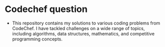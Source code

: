 # Codechef question

- This repository contains my solutions to various coding problems from CodeChef. I have tackled challenges on a wide range of topics, including algorithms, data structures, mathematics, and competitive programming concepts.